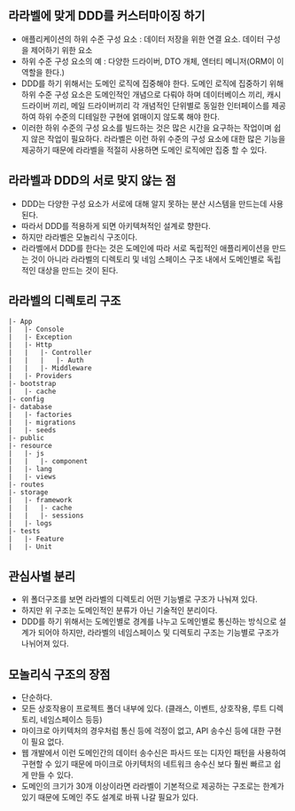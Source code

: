 ## 라라벨에 맞게 DDD를 커스터마이징 하기
- 애플리케이션의 하위 수준 구성 요소 : 데이터 저장을 위한 연결 요소. 데이터 구성을 제어하기 위한 요소
- 하위 수준 구성 요소의 예 : 다양한 드라이버, DTO 개체, 엔터티 메니저(ORM이 이 역할을 한다.)
- DDD를 하기 위해서는 도메인 로직에 집중해야 한다. 도메인 로직에 집중하기 위해 하위 수준 구성 요소은 도메인적인 개념으로 다뤄야 하며 데이터베이스 끼리, 캐시 드라이버 끼리, 메일 드라이버끼리 각 개념적인 단위별로 동일한 인터페이스를 제공하여 하위 수준의 디테일한 구현에 얽매이지 않도록 해야 한다.
- 이러한 하위 수준의 구성 요소를 빌드하는 것은 많은 시간을 요구하는 작업이며 쉽지 않은 작업이 필요하다. 라라벨은 이런 하위 수준의 구성 요소에 대한 많은 기능을 제공하기 때문에 라라벨을 적절히 사용하면 도메인 로직에만 집중 할 수 있다.


## 라라벨과 DDD의 서로 맞지 않는 점
- DDD는 다양한 구성 요소가 서로에 대해 알지 못하는 분산 시스템을 만드는데 사용된다. 
- 따라서 DDD를 적용하게 되면 아키텍쳐적인 설계로 향한다.
- 하지만 라라벨은 모놀리식 구조이다.
- 라라벨에서 DDD를 한다는 것은 도메인에 따라 서로 독립적인 애플리케이션을 만드는 것이 아니라 라라벨의 디렉토리 및 네임 스페이스 구조 내에서 도메인별로 독립적인 대상을 만드는 것이 된다.

## 라라벨의 디렉토리 구조
```
|- App
|   |- Console
|   |- Exception
|   |- Http
|   |   |- Controller
|   |   |   |- Auth
|   |   |- Middleware
|   |- Providers
|- bootstrap
|   |- cache
|- config
|- database
|   |- factories
|   |- migrations
|   |- seeds
|- public
|- resource
|   |- js
|   |   |- component
|   |- lang
|   |- views
|- routes
|- storage
|   |- framework
|   |   |- cache
|   |   |- sessions
|   |- logs
|- tests
|   |- Feature
|   |- Unit
```

## 관심사별 분리
- 위 폴더구조를 보면 라라벨의 디렉토리 어떤 기능별로 구조가 나눠져 있다.
- 하지만 위 구조는 도메인적인 분류가 아닌 기술적인 분리이다. 
- DDD를 하기 위해서는 도메인별로 경계를 나누고 도메인별로 통신하는 방식으로 설계가 되어야 하지만, 라라벨의 네임스페이스 및 디렉토리 구조는 기능별로 구조가 나뉘어져 있다.

## 모놀리식 구조의 장점
- 단순하다.
- 모든 상호작용이 프로젝트 폴더 내부에 있다. (클래스, 이벤트, 상호작용, 루트 디렉토리, 네임스페이스 등등)
- 마이크로 아키텍처의 경우처럼 통신 등에 걱정이 없고, API 송수신 등에 대한 구현이 필요 없다.
- 웹 개발에서 이런 도메인간의 데이터 송수신은 파사드 또는 디자인 패턴을 사용하여 구현할 수 있기 때문에 마이크로 아키텍처의 네트워크 송수신 보다 훨씬 빠르고 쉽게 만들 수 있다.
- 도메인의 크기가 30개 이상이라면 라라벨이 기본적으로 제공하는 구조로는 한계가 있기 때문에 도메인 주도 설계로 바꿔 나갈 필요가 있다.

